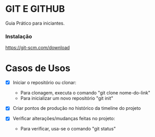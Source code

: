 # GIT E GITHUB

Guia Prático para iniciantes.

### Instalação 
https://git-scm.com/download

# Casos de Usos
- [x] Iniciar o repositório ou clonar:
    - Para clonagem, executa o comando "git clone nome-do-link"
    -  Para inicializar um novo repositório "git init"

- [x] Criar pontos de produção no histórico da timeline do projeto
- [x] Verificar  alterações/mudanças feitas no projeto:
    - Para verificar, usa-se o comando "git status"
